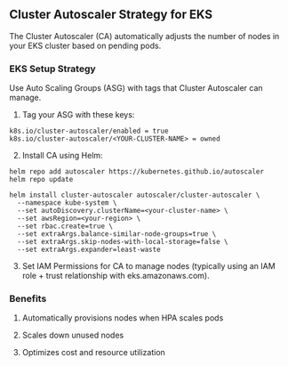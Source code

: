 ## Cluster Autoscaler Strategy for EKS

The Cluster Autoscaler (CA) automatically adjusts the number of nodes in your EKS cluster based on pending pods.

### EKS Setup Strategy

Use Auto Scaling Groups (ASG) with tags that Cluster Autoscaler can manage.

1. Tag your ASG with these keys:

```
k8s.io/cluster-autoscaler/enabled = true
k8s.io/cluster-autoscaler/<YOUR-CLUSTER-NAME> = owned
```

2. Install CA using Helm:

```
helm repo add autoscaler https://kubernetes.github.io/autoscaler
helm repo update

helm install cluster-autoscaler autoscaler/cluster-autoscaler \
  --namespace kube-system \
  --set autoDiscovery.clusterName=<your-cluster-name> \
  --set awsRegion=<your-region> \
  --set rbac.create=true \
  --set extraArgs.balance-similar-node-groups=true \
  --set extraArgs.skip-nodes-with-local-storage=false \
  --set extraArgs.expander=least-waste
```

3. Set IAM Permissions for CA to manage nodes (typically using an IAM role + trust relationship with eks.amazonaws.com).

### Benefits

1. Automatically provisions nodes when HPA scales pods

2. Scales down unused nodes

3. Optimizes cost and resource utilization